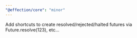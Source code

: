 ```yaml
---
"@effection/core": "minor"
---
```


Add shortcuts to create resolved/rejected/halted futures via Future.resolve(123), etc...
